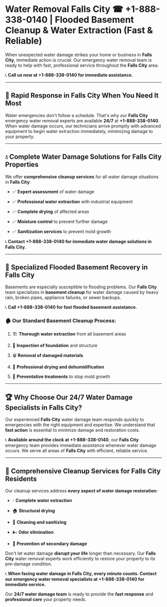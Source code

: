# Water Removal Falls City ☎ +1-888-338-0140 | Flooded Basement Cleanup & Water Extraction (Fast & Reliable)

When unexpected water damage strikes your home or business in **Falls City**, immediate action is crucial. Our emergency water removal team is ready to help with fast, professional service throughout the **Falls City** area. 

📞 **Call us now at +1-888-338-0140 for immediate assistance.**
---
## 🚀 Rapid Response in Falls City When You Need It Most
Water emergencies don't follow a schedule. That's why our **Falls City** emergency water removal experts are available **24/7** at **+1-888-338-0140**. When water damage occurs, our technicians arrive promptly with advanced equipment to begin water extraction immediately, minimizing damage to your property.
---
## 💧 Complete Water Damage Solutions for Falls City Properties
We offer **comprehensive cleanup services** for all water damage situations in **Falls City**:
- ✅ **Expert assessment** of water damage  
- ✅ **Professional water extraction** with industrial equipment  
- ✅ **Complete drying** of affected areas  
- ✅ **Moisture control** to prevent further damage  
- ✅ **Sanitization services** to prevent mold growth  
📞 **Contact +1-888-338-0140 for immediate water damage solutions in Falls City.**
---
## 🌊 Specialized Flooded Basement Recovery in Falls City
Basements are especially susceptible to flooding problems. Our **Falls City** team specializes in **basement cleanup** for water damage caused by heavy rain, broken pipes, appliance failures, or sewer backups. 
📞 **Call +1-888-338-0140 for fast flooded basement assistance.**
### 🏚️ Our Standard Basement Cleanup Process:
1. 🏗️ **Thorough water extraction** from all basement areas  
2. 🔎 **Inspection of foundation** and structure  
3. 🗑️ **Removal of damaged materials**  
4. 💨 **Professional drying and dehumidification**  
5. 🚫 **Preventative treatments** to stop mold growth  
---
## 🏆 Why Choose Our 24/7 Water Damage Specialists in Falls City?
Our experienced **Falls City** water damage team responds quickly to emergencies with the right equipment and expertise. We understand that **fast action** is essential to minimize damage and restoration costs.
📞 **Available around the clock at +1-888-338-0140**, our **Falls City** emergency team provides immediate assistance whenever water damage occurs. We serve all areas of **Falls City** with efficient, reliable service.
---
## 🧹 Comprehensive Cleanup Services for Falls City Residents
Our cleanup services address **every aspect of water damage restoration**:
- 💧 **Complete water extraction**  
- 🏠 **Structural drying**  
- 🧼 **Cleaning and sanitizing**  
- 🌬️ **Odor elimination**  
- 🚫 **Prevention of secondary damage**  
Don't let water damage **disrupt your life** longer than necessary. Our **Falls City** water removal experts work efficiently to restore your property to its pre-damage condition.
📞 **When facing water damage in Falls City, every minute counts. Contact our emergency water removal specialists at +1-888-338-0140 for immediate service.**
Our **24/7 water damage team** is ready to provide the **fast response** and **professional care** your property needs.
